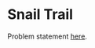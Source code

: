 # Snail Trail
Problem statement [here](https://fivethirtyeight.com/features/how-long-is-the-snails-slimy-trail/).